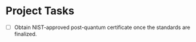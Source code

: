 # Project Tasks

- [ ] Obtain NIST-approved post-quantum certificate once the standards are finalized.
